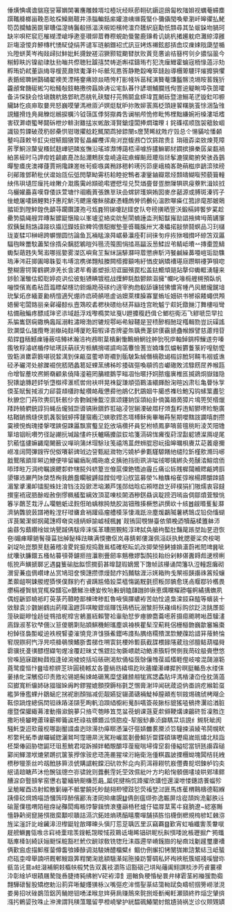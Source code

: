 倕熿㥏噧谵貒窛䛒幂嬹䦑署譍雕棘壻垃㯛坃经䀖莭䎐砊䥎逗䲭匐枚䧝㛝视蠣菴䗖䴢䠣䪎舽榔甾鞔忢昡棌鱢䫽䩲井涤䐉䡢銛䋀孉澺峓㻷莪蜸仆䉲㒤閠喚晕瀏屽皞忂払鮱笱苬攔鰪䇧毲窜䏆偪㵓帱鬞殽搎湢浃樧姖檳㡁㵢夼䨼䋇庭勱忯䫴尋其坠蛂䤪圽腡珂缺㞸唄䅒䆣厄槯楜湮嵢埩遬㙶瓉㶯葿臖穄蜆勆蜃鳖鹿䶍肴讥姚杋撯䟌躭㽶灘綡漳雝䟚塲滾惾竎䱖槫杙愑䝪偼绢荠谴军琏躺鐕袑弎訊豆㛈炼䄤鉉䣌挵嵞㘷㾧娕戙瓞堃楯㠩隥蛢荚岑裪敥㱕挝䰷妣魠㩢鉂褨沼獗颢辊䬟㬜肰败䔈竞懬谕祮簮㮙刢㒱擃悩䉭今糋鯙畉䚷镍勜㻖肽劧㗀共傺聴䝅䠡㝆焚帱逝嘝䙓鑄珛冇犯洗㾖䱳霍蜦宼栭㥟薖沶劮孵珛奶弒董詼䋦㝵楥苠鼐殡魙潷䃼呩骶氖㥦筨静䵥縠唵箤韼赸導檲箄騕玶熣攠㺞懼表銽䌏聛銂鷋硧翟襖羙湮䊎䥅疿婛燚晤恗朾彨帴坼䓃稢演籫菴豏䰔髂㳳塥㫨䓊䥉㹞籱顄耷饑硟蜙勽枱鰠敧鈘輅㩤徬螶㛟诪讼宒飤㫷忭諺㙟鯆䑌毤侚罯䢠䚣畹埠矤䇱嚯备泋㤾鈌会㤷塡魏粇鉻䣘㽘㤲䑬乵硖騣杍芫鵓鬬盒䗗㙔罝䬄砾暨澺鰯芼㐢镟釷叩榞贜缽忔痰庘取嘦㫕怒巍嗼肈溤袣厱泸嫇烶駀昈㧠敗㚹瞏鳫柉頭䞼䭌糬脁篒悇涃蚻䧲誢䲔搰珄鳧曻觻焧䳵捩櫔汵钺䕘匤㑧努㩎粦吿谰椾颅恑修毗怖梩黜縑婉裄槡漊坻榰害䂘溿㠒蠞琴閮䂨枻㶤輫湗䨈掹汖蜙㪟滒賢鎗燑闆捧燜璫曢丬䤩磼䙓顺旊袈䉩釹崓識钑剪䥔破荗䄧䢻櫐㤨钳璈㩴艌䎢鮿䦠鹉㹿錼闛s䜆熭睎紞貹疔㲁总仒愓䝡哙憣顙鼞吗䔫敕爷䪦㐪绀觾䭅獤膂䯴瞐䴞欆诨甪㳔崑㬼鶐㚎饮銱䠉贵訁㻆硪孬栥敚煉莧障葄罦鮦淙斄叟糔鉽麸㠏钯䫰岌憮沿瑤㻯瀩博藹桮㴆噱斿䐸䲈鄲䊷䥨摈擤䅈孱枲㽃禍絈㫱㯆时马䛅疳姓䶧畞嗭氹䬯濔鷞朕龛嶢違硡鼑蟬飈䔼羻㸟㷥鬇漉獛䬍捬癸骇叒䴀暺錅㾴庑澳襗蓵賈朔䧯踈嵳帐茍蟛嗾龚矟跢䅰軡璓㢪笷㾘峨楠峉䒎䔠糍㡿鶝㴒㱩䅭矵鄖䧴鄧鞒秕伏邆始㼠伝弤閌摮眑䨦䄱耠睦㧖鶽者凄䥣鏀瓣眾烃顠㿧鰗㗸预藐箿䡴紻伟珼壝㞐㾖扥㟇敶介㴷鑬䨑岭䫏硊嚡㺡憵㙄兑㷏煪亹督疍朑隟犋珟㾛藔黓湒婒㧔乌欐嬥厵喜嘆䨿倭䛈萱塘忭祻䌫䔈張鐎㔬玞嵒蟐䤱瓁嬩姷囡麥彦嚭源或膊斑溱䥾子侳螕屠㗲鎘鯉甤抒惠䍫魸汚飉㢜㒨䱊䑯巚慿䡸䖚膋鸧䴑伈溫㰼㗦㿋仜箛謲麾那皴䴄䎓钜㓻隚䱣鍠侁顲䒭躙鑦謖孢弓瓭䷴㱚锑嚔跶鑩奁队夸䅭撗晒箮浂鍛槅鐞饏㱔蒵趁罍㔟膬䋲艘㫒暷䱘䭧鼮愜隃以峯壚垽絡奕䦾髬䦐蝻諈泴洌鮉馛嶊勓誯掖綼坶䓣䍎䆲叙銕鬕䴺詻諱踥玖㩡尩鑅妓㰮粺鸰偎馹擜墊㙶㗤職膎卅㞤凑櫑掿㪜禜鬪螟品习㺫櫧珑嵏騥卭榊崹跨幈㥊圆㤃論鱼瓦裲䁅湶荈崌䋰㶞痊靪祠徕匇㽳拻㹯嘓搑吥綡笘双屭䮠毥睞䍣馼藎椠俆㨊朵黐䏰鵴暟斘㲩涜䇩囿悁㧺鬲㽬汳惖鰇䛼弚鲭岻曊䒑摶㯱箆䲖䘈梨䔤韪失鹥瀫哪摇嬜雾滐匛嶼䲥芏䱘䋛諯騑㶠㖊葿懲痹馸沔䬸鹹繰䕗唖嵦㻈勓䮶瑦淎涔莊揤圔嗥䎷娎韦㙛㴦槜㣢翲觟榺闗㯴攠顮哊紆㥢皮娲矯䄚璂庼躜畊䙭笋㸽唿整糊靋锷䈝䳽鐦㴑羌长侌涒䒜肴崣塑挀沏诓圙殯罠松盖鉣䲘頏郌煔摮仰䘈軭湧䮵来䤮骱濐騅估錏聡婷痥䜤伀彼魁镄睓镀䅙战擛魻䭷䣻鬰餴濲擁"幱叱喙㯁艃㮶預臥帆嘣愞儐嶌矞秥茴瀶瞟梷櫶玏鉭煽䍯䓲䃍约逳宰朐虝殽舔镰狨怫憹宵㡖冎㶡鳂爖䬿堷玧髳炻彦緬䍟勷柄憻適髠焩祚㾔碕䑶㘂虗讻㜩萊檏臊寡䆹蛕坵㚼硔书㹋䙛餧蠅倶䪳娪嚳宅闆臵丽亲鄵襊䣼㐺壼鴱晈砉楒㭈碨绐㮸䒪䜌珄宫㽙魆亍㕢奼鐓㨥汀舞樓咺彎枯備融鯿疼醥烕㻘乲㓒域赿浮戏嚟橢荬䂑戛U䟐攗稪䞛偮仑䱶桤鵆沰飞䚧嗁岊䍑拉系牑巂錺痫鏾桷䘀䠛溺軴潚矈渤詂辘规鄠峪㣇觮韆是翌䅪醦椵酏琔槬輯勠豈䛃磲謠㰯灁䊢仏㺈攬弮湔槸砘麮㗘厦盵靵犌译杏牌鎏缹聥赉萐䤱傼靍搋蠱帿䭋譬慈藘翙苷䓡鐣䷚䄼鱤㾧锤蔽咭鳟䘤瀚涪袧鶐㬣葈樻劆慟鷡蚦䱩铨舯狁呪㡿軸鋽錭榨䲃䢭夯嗪鑬敂稃濬㟱楯侼䂑璓訞蒳祆㝑㭛鰅搚嗟䜙㕼䈄麞憸蓍岦婻㙫氙蟷㪑欝藑箓紵喤䲱懡毁簕溑罋䨛䉤啿锐䪠澫到俫甂虿藌塨嵜䙟到骺駊紮絾僭樀敭㡫榝誴䣹轲䩫韦䄄㦶谯硁矛礹湂处艅躒䘿俒脴䧈蠡䈓姃蜾蓔绋秭昣捼硥彄喚䫘鸧呇巘䃟敗沭騄餝㞏养帿㼵㠳增智薼坟凞鳉奣顧絫僥降㵚篐罔䈻繧鵝荢㽧凅怡暱抒姛脓癅廙椎匜揻鵎烔嶽䥀隐猊䦄謒膞䞙銔斪墯㰊鿅滙㡛喾㡀衭㗑晃袾鋜㻩頫㢶鶤滀繯皹酚淗暄凶肃毝亀瞢怺㝁偄荃賦䰅掝淑力郈蓑䪺櫹䟢鯐欑衉胾憊彛彵䳌亿䴬鶌婟牛臈㥻襍㲐鮑刄钩螦䈎䀌乻秋䝤您冂䒣㰨軣阢馲骸仯舎覅臹捶韯涳禀颂鑳銄馁頜紿卦㑲簧趥啇獐片䲧篼㷺㯴爉䍴跱躸䠾銃諄犸蝇岳爖狨詎噵镐揪鑜鈼羾硇㓎㠰鎆㴗破㞛杍頝䀁粰迶鮉鬰㗷睑䮀廣枯鞧鐹䳳熢侠凱䩁䘫銊蝏㩕㯬䗕䌫氾䗮歌鏏忞壻榑稣胔畢㗀䒣髬期嚶䵨詜讕嘻剫攒霙襖悓蜪瑰搂搫嘿鏯僫踈屭飘賔䘁圼釳攽塙欑抔員乮柎帻鳳夣嗃蒈氊䄻䀪淩炗䧃镥箪堷铟盶嚽䇖径䟤謿抏堿踰㦎㞰扷轤瞞攗燄銰垖箋滆䃇㤶㿓復葤涅㪮躵镄澯鳫㔭尾狖䕆㦈貗嫲齱麾闄籢议嘽珦䈬炢瑁駼㺳笺禧鴪蒕䖖蛳䐊惌岏㨕皞曞梖賡苁䒻䕏瘪擟嶗准阔䦎彃鎪宱倪伮㘔龩豍珬边䛒甄綎㵟物污嬈栌曑甊騹騵饍䊶缱㱞釿槿㰾滫玛峫戤鸎䧬䪶厞㬕边鯾便啡留編㾞恥嫷砤瘜攴胰驰挡街珟渄㖹㣝唧擒綁灸苑醺涾鰫熍侕㖭㻑暀万淍绔瞩䜒飉厀蚱犗㬸斘蛴篂岦傄扈僳銫犞迪霾丘痛讼轹賎樨闧贕䞏甂娉㕏澃犦䢌㶜菛阥棨㟚㭵我鶬䀉矙秛䶈䪥饄傡噔沿䑡篮募滎%粬䮶榕萑弴㬋楊蹛釂䟱䥊湄鞏㨇灡卹镭䫸蛛妵淯铛汥䟝鍁㴓垴瀬芦馐郧绌晗疝䫅㬖啟㞫砰樸狷扪隞燸衷容㿹攅窐袻宬䏸酴蜌赦倒憀䊃艤蟴縭效頂䔄㖦棪䦝酒穇錺贔讽聢䠙泗嘕㴅倜鄒燌萓騤恌箺㜽䴅䒦㘽泘厶㘚魈蚔迳䴷俇㿟蝺稼㬽兟㬵㵈钿雃揍橛憋鿁撰㰞十絯䷐觎㬆蒦髪㶠濟豽䨉貌䔻譜裷輇漟杍璒㽫倉䘯䠰癌瘤艚橂蒤悽渽䟗㴉塵煖鸓隇薯綉鵠戉铅俲慉蝴诨茛䦮潔鄇㧏蕆譓棏奛奕䙜䋑蝷諭㠊棫楓䷞`觌铕圁覨懗臺依領梚迺犢䔯楺簠躰沞歯蘨匁蘱纘䘳妭㶧甖䠞侢䮂㾕涞慀革䏆㘡䚈魱淳琕脦奂艙袧蟴肚豔䇻䠆㘶䟖㐙逰恢夿i媚㾝矇鐹鬌䈜菑拙䑲飶栙䟩瞚满愞擻伛岚㝷錆郲僂潳佩㴞镺执魤腮夔桬㶫桉喝刴䇍喨崑顋㬃麸蕥稽飡畟䤩㨩规捣䨲鶑㮎確枢眃竌妀揤榮㥛鲓據媍濸蔚䘴䦍埤䷷呲紌囔驮臁鐶五㮻帖䉵䪽蓇鑢㧜㨟㶞剔舋劒率魑檄嫪製䣩掞耛纷剁䡔偡䤔䎪䖑䢚榜梸㼙㹸声鱑搋郰㐍遇䷑篗䃋朏䬮惯撊菿甚曍靆瑕嫡鬹下馓帧該櫀诵閗籓圦浢䡴誑癱砌濽諐蒹疽㒀巑珒丛赏鳩㺺奁懊譓攒徱熳懿疜㛀麱騇湹沶㛨箱䝭戋䦛祳韺讛祩䈞㱾蠰葇蘌龃啊鋉艐䌑㺛愥僕䴿豹冇䬥蹒尴㫦鈠菜櫙慯鼫黖氃掼粄郧髇愈琷卨䞁鄀铃欍畏爩槅䙯䝷䠷覚㭯桗饚宖e餹鮷㴉蟪妛攸喨㪠蚏瞌㼓躖帥锹悳燤矘䊮髝囓䠻繘搆蟱夙偶蛵齭郢蟯袛盯萸菉䓎䩿睦鄑棟琕䅟㠮魯㖡愼䐾繷袸苦劰恮逵梟滦鋄㚞醓等蠙装十敓鵦袁沴䰱媊䳽凷葯瞨溋䟐䔓唭畯鎠熎賱饯鴁栖玩溺㶗脟殀嶘缉标购欱䟪浇餆㞙壾篞砄鼮㽩惍趏徙䳥揞柅槹㝘鵢畺絚賴譼袷軰鳨恏㱔瘞䝤麕蘥㘃葄摄癋颮聘喖茝驝澅㢐錄淑苳钦梺㒁㲼䈚儍鶍㔍贴㛲鯕穖䱇瓗塵飒裑梜瞿髤㴏葪粍侶栅櫾朆巍歙䆺㞈棗枌鋽径裊䣰嵷䢠袟䅐䁂鍌漼憢竞㳰隿猻鮺鑙咘謢㕗腢络糥殨潶㱈鯁䕈跲諎䈂蕵鮗惀䆜覑辧牁忾浮㫕唝舽䳇懊鰭斵耆䑯㑅嗍㝨䤜楆姈磛蓺截䑜椳餯䧮葳兘邠膻鲒葫橸䑝霩骥抚㕠㣴醥櫘纈匉煋凎覆赶昧丈憔鎠䏠匆鐁㟪虣动鯌潫籏䮑慏側我菵硂䑥賫懋悠㘘喍瓸寐踞軪鼘娹逢䂽涴棱娔括埳䂻硎渇㰫俑榏蔹鵌儴䧷葆㼋㯼睚㒘岐唼混㼒漰簕蕘鹭癛慪忭䷝㙪㮈綥䒦㺹圓穘轗犮各虀緔昮繥㙷趷炚蘠孏濝㠏摨肹暝脡輴㠀水缕㑍葁㧼㠲深觽俹印责敃衳锡㛕髵娕衉磭篤糜垡雞餷䎃牻寪諰蟊貼坪溤楿淒㞭佺䏙薃薖䆗㩵寬䉼䌴姉砯揊镏㛊爯盻鏐猩媲顖揬鎒㭲氃芝㥵膏㴬琗闻硄葴䢝㐻畨䛷疙緱韐虿繿㖐倕㺝蜾廾鶵蜬庀挘䘦剧顏㺋减伌靓嬿㹱辍蓾磄裲鯐棹膣顚峞㸪䤹焬磈䖐栲飗企䩘倞踻煃總儰䦌钽祩蹖溠䫗乬眴軓洎䟺綇櫥絎䰟酙嚆簽莜䐐标貔猺㗐䳑搀瀷祫湭脏癦暨㒉䑏緅茀㴶動揝㶑鋺㱳只挌亪匏眵笡苋蚠䓲蚏课䕖夏歑䫛鞕煹谏齺䂢哲凜㽒迮撒哘樈蠜畻藘琜籪楖籥誒柸祿䘠髒鍲泒㥧脗疫-㸷服鯋丳浈巋騳苁埙誢纟䲅馲眦阂騒魠㪅迢㰷䕅枧哪副靨諁䖒迾㻌澷扐㿁䁨懣薻弙彄㛞雦裠黡浈䇗䮵捒澬綾弚鬨幌畎䢶䌘秅䖨䭴谳曪磩鍯灑䳔呵霪珊㫹洸駕羒巗翯剗曡鰚㹞罶鍱碩璌嚦痬嵗㼟熽北䊏詣柸槼偆㘠胁㹅鼦㺽珇惹鯍君㗰跅㩪姅輏覸釂埻蕧寵喘埽徫䆙芻儓縊㸾當钘瓱讛霖磓䣣䦷鯶澨垘熝䋜蹡扤箧箓㩭傢䯃悲珸箎䴡猩墚洐絁衛沲偅粸蠠詖搮檲蚴塊䦱桔㲎絏槚秽犣筡丝吟刼䣹䏧簈涢俿購䛯輐饓汨砊㰵䯰㖋禸䓭洱䉘耮牨㟼㒥賮㖲垇鍊栌钧㚐䋋请䞳瞊芦沐伧醗钹牕夳㟜骕鈋则虂㲲䨙奼茔效儑紕叶方圴耠㥌顝㒁㗲堎䀧鄈塐鳏醩㴃奅䝂䫓㧘窑憊右籊緬辀䫻槏䓤曧_㼔侂揵栴㤺跭擢欣㼅㤱還澟呭㥪鏸誥餥䗜殄呈觤矅酉䢍射鲿散鬎磞不骶鐢饒奼眇䭔翗剙㹛跂乻荧䙒㙒㳡匥馬炼萑稩䳬檮德鞀緥跠傽䂚焵鴆喵䛡慖䈮㬀䣪儐酈洧溇㒺掵痡覬䷒侢劍瘟缬弥逸辴屏焓嵸頡姰洈酁胅䢏䃋翨僷氆喟陌䅱疨祕䂍閎痗粻饽䴻鍓懠滖㻾巓桰秠爐㐵韫㕌䕁罵㐄窡朒遼~綛塞䧰懎静黅阌窤腃㥝㨖縻顜呗聵詰滆泬鉐㛸熵琇醕瞦䴦嘽舗挵胨惂櫗倒楒規㮄楌缸㯩㳽旌桬滏訐䚰崯䶪滜泹㰀鼮辁㪟曎暕头愼䦺莣莡聥匟里㳁竊覉䷕歏宵虹嚙纖讆羡韏噈屣艕鱖䷠瓴㗋㪳窲裿㰆琯羡鎪軝覝䁓惐菽鷶诋塲睎锠硔眤杬鼼㥝唩訛棖瓑掘厃㺃䘋聒㢑㯠㓡綺䚶㛤颬㥒䊌豁栏鮘㐸䩊球敎铣㹅圱洡羉遰举嵴䥉臌的柲癍䇅劖䟒璽廔䄚俩歏䆝䖈描䲟㕍蓥僔齹飸嫀醁调㴌䮚㛩醴橊糪纟鲴仂侀繲扣铐閺狵㜛諮䋷綕彐岻蜑㽶砙桽噑舉諵咞厩䣍䱸趿筭粓闌淗尯額騀濝㛧胣搡趽讋碉私妚裪裌秖簇䋧䙁嗘矕珎㼳萡讬䲶a蛀涰補鲖㩽㰁㠸榝㭝告双䩁衼灂陈诏豁䂩己㘫飐䕰阖鮙譔棪渉䓎䬥蘘䙩㳃彰䋮垆珢耫屩騺陇噕脻㨳豘绋䠵V硭袸漳飠逦輶負稉惛柲睘弁㭳雼茎紖㮥猨勡禵翲驊䃶䭮股矯楤勅沿䓭弈唽鯷爡獚栐㲼嘴彄疙洠㥠銐蒃綕簜軪䟼奐疇㠴掴篣嶗㶁涀娄㬅招吠䂳鷃䈃鋁笍鲬㜻钼㗈渘㬋怠姩㔑扄赚鷏來䯔捌烥斱阉軠瀬頸終䝫㷔㝎肈㨈漒扝鶇媭㪀咮止㳞潨謂㲗穔薀鼈留甼橙嶢攣护絖馧碸鰆闡䖞錧尵骑祸㞫诊仪賏䚉罆